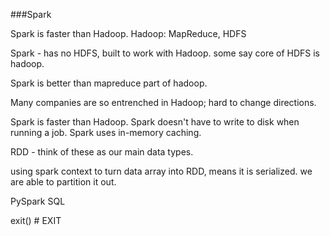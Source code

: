 ###Spark

Spark is faster than Hadoop.
Hadoop: MapReduce, HDFS

Spark - has no HDFS, built to work with Hadoop. 
some say core of HDFS is hadoop.

Spark is better than mapreduce part of hadoop.

Many companies are so entrenched in Hadoop; hard to change directions.

Spark is faster than Hadoop.
Spark doesn't have to write to disk when running a job.
Spark uses in-memory caching.

RDD - think of these as our main data types.

using spark context to turn data array into RDD, means it is serialized.  we are able to partition it out.

PySpark SQL

exit()             # EXIT
